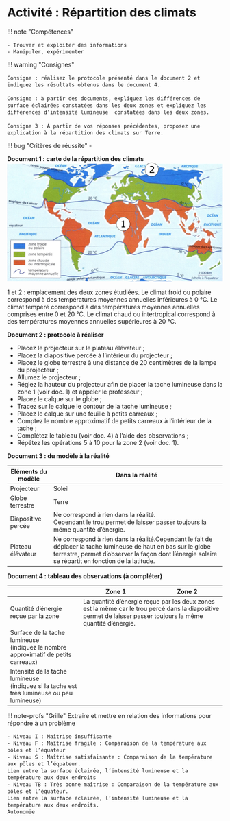 # Activité : Répartition des climats

!!! note "Compétences"

    - Trouver et exploiter des informations
    - Manipuler, expérimenter


!!! warning "Consignes"

    Consigne : réalisez le protocole présenté dans le document 2 et indiquez les résultats obtenus dans le document 4.

    Consigne : à partir des documents, expliquez les différences de surface éclairées constatées dans les deux zones et expliquez les différences d’intensité lumineuse  constatées dans les deux zones.

    Consigne 3 : À partir de vos réponses précédentes, proposez une explication à la répartition des climats sur Terre.

    
!!! bug "Critères de réussite"
    - 




**Document 1 : carte de la répartition des climats**
![](Pictures/carteClimat.png)

1 et 2 : emplacement des deux zones étudiées.
Le climat froid ou polaire correspond à des températures moyennes annuelles inférieures à 0 °C.
Le climat tempéré correspond à des températures moyennes annuelles comprises entre 0 et 20 °C.
Le climat chaud ou intertropical correspond à des températures moyennes annuelles supérieures à 20 °C.

**Document 2 : protocole à réaliser**
- Placez le projecteur sur le plateau élévateur ;  
- Placez la diapositive percée à l’intérieur du projecteur ;  
- Placez le globe terrestre à une distance de 20 centimètres de la lampe du projecteur ;  
- Allumez le projecteur ;  
- Réglez la hauteur du projecteur afin de placer la tache lumineuse dans la zone 1 (voir doc. 1) et appeler le professeur ;  
- Placez le calque sur le globe ;  
- Tracez sur le calque le contour de la tache lumineuse ;  
- Placez le calque sur une feuille à petits carreaux ;  
- Comptez le nombre approximatif de petits carreaux à l’intérieur de la tache ;  
- Complétez le tableau (voir doc. 4) à l’aide des observations ;  
- Répétez les opérations 5 à 10 pour la zone 2 (voir doc. 1).

**Document 3 : du modèle à la réalité**
<table>
<thead>
  <tr>
    <th class="entete_gras">Eléments du modèle</th>
    <th class="entete_gras">Dans la réalité</th>
  </tr>
</thead>
<tbody>
  <tr>
    <td>Projecteur</td>
    <td>Soleil</td>
  </tr>
  <tr>
    <td>Globe terrestre</td>
    <td>Terre</td>
  </tr>
  <tr>
    <td>Diapositive percée</td>
    <td>Ne correspond à rien dans la réalité.<br>Cependant le trou permet de laisser passer toujours la même quantité d’énergie.<br></td>
  </tr>
  <tr>
    <td>Plateau élévateur</td>
    <td>Ne correspond à rien dans la réalité.Cependant le fait de déplacer la tache lumineuse de haut en bas sur le globe terrestre, permet d’observer la façon dont l’énergie solaire se répartit en fonction de la latitude.</td>
  </tr>
</tbody>
</table>

**Document 4 : tableau des observations (à compléter)**

<table >
<thead>
  <tr>
    <th> 	 		</th>
    <th>Zone 1 		</th>
    <th>Zone 2 		</th>
  </tr>
</thead>
<tbody>
  <tr>
    <td>Quantité d’énergie reçue par la zone 		</td>
    <td colspan="2"> La quantité d’énergie reçue par les deux zones est la même 			car le trou percé dans la diapositive permet de laisser passer 			toujours la même quantité d’énergie. 		</td>
  </tr>
  <tr>
    <td>Surface de la tache lumineuse<br>(indiquez le nombre approximatif de petits carreaux)</td>
    <td></td>
    <td></td>
  </tr>
  <tr>
    <td>Intensité de la tache lumineuse<br>(indiquez si la tache est très lumineuse ou peu lumineuse)</td>
    <td></td>
    <td></td>
  </tr>
</tbody>
</table>





!!! note-profs "Grille"
    Extraire et mettre en relation des informations pour répondre à un problème

    - Niveau I : Maîtrise insuffisante
    - Niveau F : Maîtrise fragile : Comparaison de la température aux pôles et l’équateur
    - Niveau S : Maîtrise satisfaisante : Comparaison de la température aux pôles et l’équateur.
    Lien entre la surface éclairée, l’intensité lumineuse et la température aux deux endroits
    - Niveau TB : Très bonne maîtrise : Comparaison de la température aux pôles et l’équateur.
    Lien entre la surface éclairée, l’intensité lumineuse et la température aux deux endroits.
    Autonomie





